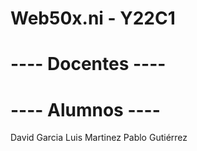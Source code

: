 # Web50x.ni - Y22C1
# ---- Docentes ----

# ---- Alumnos ----
David Garcia 
Luis Martinez
Pablo Gutiérrez
